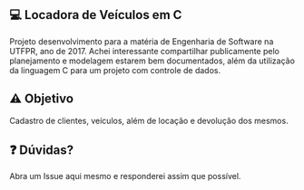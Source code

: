 ## 💻 Locadora de Veículos em C

Projeto desenvolvimento para a matéria de Engenharia de Software na UTFPR, ano de 2017. Achei interessante compartilhar publicamente pelo planejamento e modelagem estarem bem documentados, além da utilização da linguagem C para um projeto com controle de dados.

## ⚠️ Objetivo

Cadastro de clientes, veículos, além de locação e devolução dos mesmos.

## ❓ Dúvidas?

Abra um Issue aqui mesmo e responderei assim que possível.
